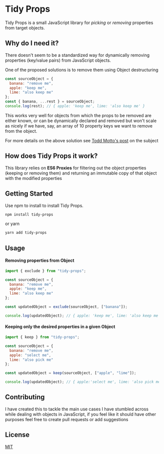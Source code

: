 # Tidy Props

Tidy Props is a small JavaScript library for *picking* or *removing* properties from target
objects.

## Why do I need it?
There doesn't seem to be a standardized way for dynamically removing properties (key/value pairs)
from JavaScript objects.
 
One of the proposed solutions is to remove them using Object destructuring
```JavaScript
const sourceObject = {
  banana: "remove me",
  apple: "keep me",
  lime: "also keep me"
};
const { banana, ...rest } = sourceObject;
console.log(rest); // { apple: 'keep me', lime: 'also keep me' }

```
This works very well for objects from which the props to be removed are 
either known, or can be dynamically declared and removed but won't scale as
nicely if we have, say, an array of 10 property keys we want 
to remove from the object.

For more details on the above solution see [Todd Motto's post](https://ultimatecourses.com/blog/remove-object-properties-destructuring) on the subject

## How does Tidy Props it work?
This library relies on **ES6 Proxies** for filtering out the object
properties (keeping or removing them) and returning an immutable copy of
that object with the modified properties

## Getting Started

Use npm to install to install Tidy Props.

```bash
npm install tidy-props
```

or yarn

```bash
yarn add tidy-props
```

## Usage

#### Removing properties from Object
```JavaScript
import { exclude } from "tidy-props";

const sourceObject = {
  banana: "remove me",
  apple: "keep me",
  lime: "also keep me"
};

const updatedObject = exclude(sourceObject, ["banana"]);

console.log(updatedObject); // { apple: 'keep me', lime: 'also keep me' }
```
#### Keeping only the desired properties in a given Object
```JavaScript
import { keep } from "tidy-props";

const sourceObject = {
  banana: "remove me",
  apple: "select me",
  lime: "also pick me"
};

const updatedObject = keep(sourceObject, ["apple", "lime"]);

console.log(updatedObject); // { apple:'select me', lime: 'also pick me' }
```

## Contributing
I have created this to tackle the main use cases I have stumbled across
while dealing with objects in JavaScript, if you feel like it should have
other purposes feel free to create pull requests or add suggestions 

## License
[MIT](https://choosealicense.com/licenses/mit/)
